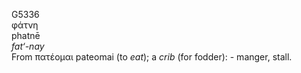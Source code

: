 <body>
  <p>G5336<br>  φάτνη  <br> phatnē  <br><i>fat‘-nay </i><br>From   πατέομαι    pateomai   (to <i>eat</i>); a <i>crib</i> (for fodder): - manger, stall.<br></p>
 </body>